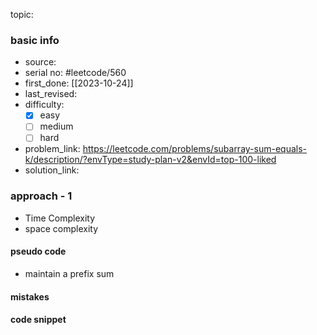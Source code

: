 topic:

### basic info
- source: 
- serial no: #leetcode/560 
- first_done: [[2023-10-24]]
- last_revised:
- difficulty:
	- [x] easy
	- [ ] medium
	- [ ] hard
- problem_link: https://leetcode.com/problems/subarray-sum-equals-k/description/?envType=study-plan-v2&envId=top-100-liked
- solution_link:

### approach - 1
- Time Complexity
- space complexity

#### pseudo code
- maintain a prefix sum
#### mistakes

#### code snippet
```python

```
